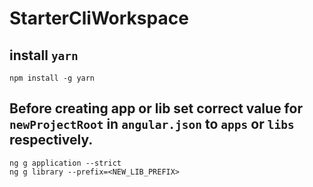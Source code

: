 # StarterCliWorkspace

## install `yarn` 

```
npm install -g yarn
```

## Before creating app or lib set correct value for `newProjectRoot` in `angular.json` to `apps` or `libs` respectively.

```
ng g application --strict
ng g library --prefix=<NEW_LIB_PREFIX>
```
